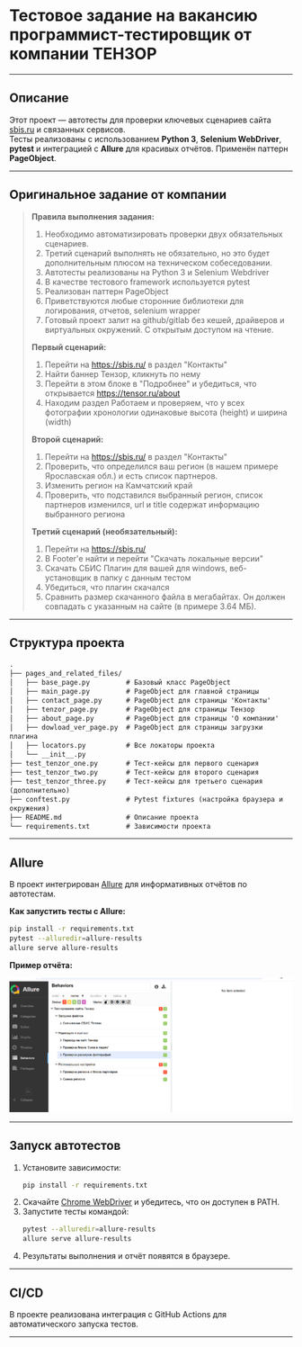 

# Тестовое задание на вакансию программист-тестировщик от компании ТЕНЗОР

---

## Описание

Этот проект — автотесты для проверки ключевых сценариев сайта [sbis.ru](https://sbis.ru/) и связанных сервисов.  
Тесты реализованы с использованием **Python 3**, **Selenium WebDriver**, **pytest** и интеграцией с **Allure** для красивых отчётов. Применён паттерн **PageObject**.

---

## Оригинальное задание от компании

> **Правила выполнения задания:**  
> 1) Необходимо автоматизировать проверки двух обязательных сценариев.  
> 2) Третий сценарий выполнять не обязательно, но это будет дополнительным плюсом на техническом собеседовании.  
> 3) Автотесты реализованы на Python 3 и Selenium Webdriver  
> 4) В качестве тестового framework используется pytest  
> 5) Реализован паттерн PageObject  
> 6) Приветствуются любые сторонние библиотеки для логирования, отчетов, selenium wrapper  
> 7) Готовый проект залит на github/gitlab без кешей, драйверов и виртуальных окружений. С открытым доступом на чтение.  
>
> **Первый сценарий:**  
> 1) Перейти на https://sbis.ru/ в раздел "Контакты"  
> 2) Найти баннер Тензор, кликнуть по нему  
> 3) Перейти в этом блоке в "Подробнее" и убедиться, что открывается https://tensor.ru/about  
> 4) Находим раздел Работаем и проверяем, что у всех фотографии хронологии одинаковые высота (height) и ширина (width)  
>
> **Второй сценарий:**  
> 1) Перейти на https://sbis.ru/ в раздел "Контакты"  
> 2) Проверить, что определился ваш регион (в нашем примере Ярославская обл.) и есть список партнеров.  
> 3) Изменить регион на Камчатский край  
> 4) Проверить, что подставился выбранный регион, список партнеров изменился, url и title содержат информацию выбранного региона  
>
> **Третий сценарий (необязательный):**  
> 1) Перейти на https://sbis.ru/  
> 2) В Footer'e найти и перейти "Скачать локальные версии"  
> 3) Скачать СБИС Плагин для вашей для windows, веб-установщик в папку с данным тестом  
> 4) Убедиться, что плагин скачался  
> 5) Сравнить размер скачанного файла в мегабайтах. Он должен совпадать с указанным на сайте (в примере 3.64 МБ).  

---

## Структура проекта

```
.
├── pages_and_related_files/
│   ├── base_page.py         # Базовый класс PageObject
│   ├── main_page.py         # PageObject для главной страницы
│   ├── contact_page.py      # PageObject для страницы 'Контакты'
│   ├── tenzor_page.py       # PageObject для страницы Тензор
│   ├── about_page.py        # PageObject для страницы 'О компании'
│   ├── dowload_ver_page.py  # PageObject для страницы загрузки плагина
│   ├── locators.py          # Все локаторы проекта
│   └── __init__.py
├── test_tenzor_one.py       # Тест-кейсы для первого сценария
├── test_tenzor_two.py       # Тест-кейсы для второго сценария
├── test_tenzor_three.py     # Тест-кейсы для третьего сценария (дополнительно)
├── conftest.py              # Pytest fixtures (настройка браузера и окружения)
├── README.md                # Описание проекта
└── requirements.txt         # Зависимости проекта
```

---

## Allure

В проект интегрирован [Allure](https://docs.qameta.io/allure/) для информативных отчётов по автотестам.

**Как запустить тесты с Allure:**
```bash
pip install -r requirements.txt
pytest --alluredir=allure-results
allure serve allure-results
```

**Пример отчёта:**

![Allure report example](docs/allure_report_example.png)


---

## Запуск автотестов

1. Установите зависимости:
   ```bash
   pip install -r requirements.txt
   ```
2. Скачайте [Chrome WebDriver](https://googlechromelabs.github.io/chrome-for-testing/#stable) и убедитесь, что он доступен в PATH.
3. Запустите тесты командой:
   ```bash
   pytest --alluredir=allure-results
   allure serve allure-results
   ```
4. Результаты выполнения и отчёт появятся в браузере.

---

## CI/CD

В проекте реализована интеграция с GitHub Actions для автоматического запуска тестов.

---

